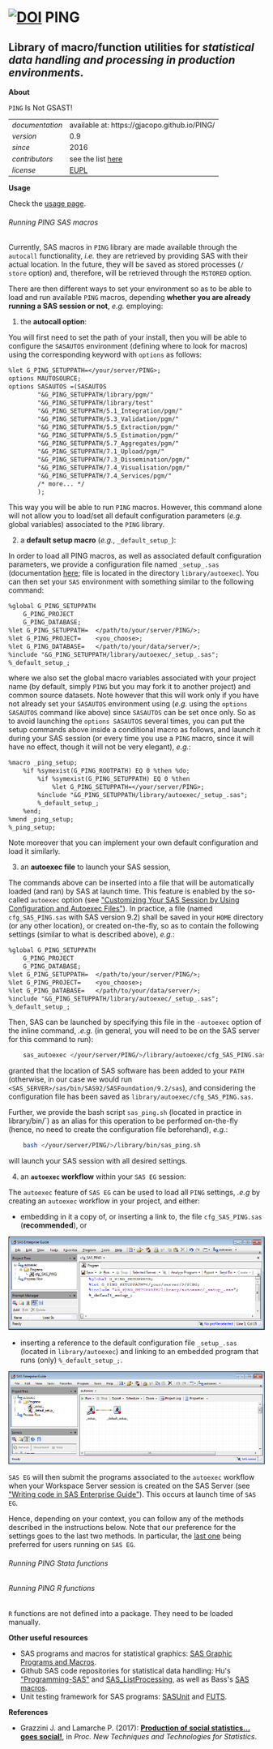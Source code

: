 [![DOI](https://zenodo.org/badge/79137006.svg)](https://zenodo.org/badge/latestdoi/79137006)
PING
====

Library of macro/function utilities for *statistical data handling and processing in production environments*.
---

**About**

`PING` Is Not GSAST! 

<table align="center">
    <tr> <td align="left"><i>documentation</i></td> <td align="left">available at: https://gjacopo.github.io/PING/</td> </tr> 
    <tr> <td align="left"><i>version</i></td> <td align="left">0.9</td> </tr> 
    <tr> <td align="left"><i>since</i></td> <td align="left">2016</td> </tr> 
    <tr> <td align="left"><i>contributors</i></td> <td align="left">see the list <a href="https://gjacopo.github.io/PING/d3/df9/mainpage_about.html">here</a></td> </tr> 
    <tr> <td align="left"><i>license</i></td> <td align="left"><a href="https://joinup.ec.europa.eu/sites/default/files/eupl1.1.-licence-en_0.pdfEUPL">EUPL</a></td> </tr> 
</table>

**Usage**

Check the [usage page](https://gjacopo.github.io/PING/dd/dcb/mainpage_usage.html).

###### Running PING SAS macros 

Currently, SAS macros in `PING` library are made available through the `autocall` functionality, _i.e._ 
they are retrieved by providing SAS with their actual location. In the future, they will be saved as stored 
processes (`/ store` option) and, therefore, will be retrieved through the `MSTORED` option. 

There are then different ways to set your environment so as to be able to load and run available `PING` macros, 
depending **whether you are already running a SAS session or not**, _e.g._ employing:
1. the **autocall option**:

You will first need to set the path of your install, then you will be able to configure the `SASAUTOS` 
environment (defining where to look for macros) using the corresponding keyword with `options` as follows:

	%let G_PING_SETUPPATH=</your/server/PING>; 
	options MAUTOSOURCE;
	options SASAUTOS =(SASAUTOS 
			"&G_PING_SETUPPATH/library/pgm/" 		
			"&G_PING_SETUPPATH/library/test" 			
			"&G_PING_SETUPPATH/5.1_Integration/pgm/"
			"&G_PING_SETUPPATH/5.3_Validation/pgm/"
			"&G_PING_SETUPPATH/5.5_Extraction/pgm/"
			"&G_PING_SETUPPATH/5.5_Estimation/pgm/"
			"&G_PING_SETUPPATH/5.7_Aggregates/pgm/"
			"&G_PING_SETUPPATH/7.1_Upload/pgm/"
			"&G_PING_SETUPPATH/7.3_Dissemination/pgm/"
			"&G_PING_SETUPPATH/7.4_Visualisation/pgm/"
			"&G_PING_SETUPPATH/7.4_Services/pgm/"
			/* more... */
			);

This way you will be able to run `PING` macros. 
However, this command alone will not allow you to load/set all default configuration parameters (_e.g._ global variables) associated to the `PING` library.

2. a **default setup macro** (_e.g._, `_default_setup_`):

In order to load all PING macros, as well as associated default configuration parameters, we provide a 
configuration file named `_setup_.sas` (documentation [here](#sas_setup_); file is located in the directory 
`library/autoexec`). You can then set your `SAS` environment with something similar to the following command:

	%global G_PING_SETUPPATH
		G_PING_PROJECT 
		G_PING_DATABASE;
	%let G_PING_SETUPPATH=	</path/to/your/server/PING/>; 
	%let G_PING_PROJECT=	<you_choose>;
	%let G_PING_DATABASE=	</path/to/your/data/server/>;
	%include "&G_PING_SETUPPATH/library/autoexec/_setup_.sas";	
	%_default_setup_;
	
where we also set the global macro variables associated with your project name (by default, simply `PING` but 
you may fork it to another project) and common source datasets.
Note however that this will work only if you have not already set your `SASAUTOS` environment using (_e.g._ 
using the `options SASAUTOS` command like above) since `SASAUTOS` can be set once only. So as to avoid launching
the `options SASAUTOS` several times, you can put the setup commands above inside a conditional macro as follows, 
and launch it during your SAS session (or every time you use a `PING` macro, since it will have no effect, though 
it will not be very elegant), _e.g._:


	%macro _ping_setup;
	    %if %symexist(G_PING_ROOTPATH) EQ 0 %then %do; 
	        %if %symexist(G_PING_SETUPPATH) EQ 0 %then 	
	            %let G_PING_SETUPPATH=</your/server/PING>; 
	        %include "&G_PING_SETUPPATH/library/autoexec/_setup_.sas";
	        %_default_setup_;
	    %end;
	%mend _ping_setup;
	%_ping_setup;

Note moreover that you can implement your own default configuration and load it similarly.

3. an **autoexec file** to launch your SAS session,

The commands above can be inserted into a file that will be automatically loaded (and ran) by SAS at launch time. 
This feature is enabled by the so-called `autoexec` option (see 
["Customizing Your SAS Session by Using Configuration and Autoexec Files"](http://support.sas.com/documentation/cdl/en/hostunx/63053/HTML/default/viewer.htm#p13flc1vsrqwr8n1vutzds8rp3t0.htm)).
In practice, a file (named `cfg_SAS_PING.sas` with SAS version 9.2) shall be saved in your `HOME` directory (or any 
other location), or created on-the-fly, so as to contain the following settings (similar to what is described 
above), _e.g._:

	%global G_PING_SETUPPATH
		G_PING_PROJECT 
		G_PING_DATABASE;
	%let G_PING_SETUPPATH=	</path/to/your/server/PING/>; 
	%let G_PING_PROJECT=	<you_choose>;
	%let G_PING_DATABASE=	</path/to/your/data/server/>;
	%include "&G_PING_SETUPPATH/library/autoexec/_setup_.sas";	
	%_default_setup_;
 
Then, SAS can be launched by specifying this file in the `-autoexec` option of the inline command, _.e.g._ (in 
general, you will need to be on the SAS server for this command to run):
	
```bash
	sas_autoexec </your/server/PING/>/library/autoexec/cfg_SAS_PING.sas
```
	
granted that the location of SAS software has been added to your `PATH` (otherwise, in our case we would run 
`<SAS_SERVER>/sas/bin/SAS92/SASFoundation/9.2/sas`), and considering the configuration file has been saved 
as `library/autoexec/cfg_SAS_PING.sas`.

Further, we provide the bash script `sas_ping.sh` (located in practice in library/bin/`) 
as an alias for this operation to be performed on-the-fly (hence, no need to create the configuration file beforehand), 
_e.g._:

```bash
	bash </your/server/PING/>/library/bin/sas_ping.sh
```
	
will launch your SAS session with all desired settings. 

4. an **`autoexec` workflow** within your `SAS EG` session:

The `autoexec` feature  of `SAS EG` can be used to load all `PING` settings, _.e.g_ by creating an `autoexec` workflow in your 
project, and either:
* embedding in it a copy of, or inserting a link to, the file `cfg_SAS_PING.sas` (**recommended**), or
<img src="docs/img/sas_eg_autoexec1.png" border="1" alt="cfg_SAS_PING.sas in autoexec">

* inserting a reference to the default configuration file `_setup_.sas` (located in `library/autoexec`) 
and linking to an embedded program that runs (only) `%_default_setup_;`.
<img src="docs/img/sas_eg_autoexec2.png" border="1" alt="_setup_.sas in autoexec">

`SAS EG` will then submit the programs associated to the `autoexec` workflow when your Workspace Server session is 
created on the SAS Server (see ["Writing code in SAS Enterprise Guide"](http://www.lexjansen.com/wuss/2013/83_Paper.pdf)). 
This occurs at launch time of `SAS EG`.

Hence, depending on your context, you can follow any of the methods described in the instructions below. 
Note that our preference for the settings goes to the last two methods. In particular, the 
[last one](#EGautoexec) being preferred for users running on `SAS EG`.
	
<a name="Stata"></a>
###### Running PING Stata functions

<a name="R"></a>
###### Running PING R functions

`R` functions are not defined into a package. They need to be loaded manually.

**<a name="Resources"></a>Other useful resources**

* SAS programs and macros for statistical graphics: [SAS Graphic Programs and Macros](http://www.datavis.ca/sasmac/).
* Github SAS code repositories for statistical data handling: Hu's ["Programming-SAS"](https://github.com/Jiangtang/Programming-SAS) and [SAS_ListProcessing](https://github.com/Jiangtang/SAS_ListProcessing), as well as Bass's [SAS macros](https://github.com/scottbass/SAS/tree/master/Macro).
* Unit testing framework for SAS programs: [SASUnit](https://sourceforge.net/projects/sasunit/) and [FUTS](http://thotwave.com/portfolio-item/futs-framework-for-unit-testing-sas/).

**<a name="References"></a>References**

* Grazzini J. and Lamarche P. (2017): 
  [**Production of social statistics... goes social!**](https://www.conference-service.com/NTTS2017/documents/agenda/data/abstracts/abstract_124.html), 
  in _Proc.  New Techniques and Technologies for Statistics_.
